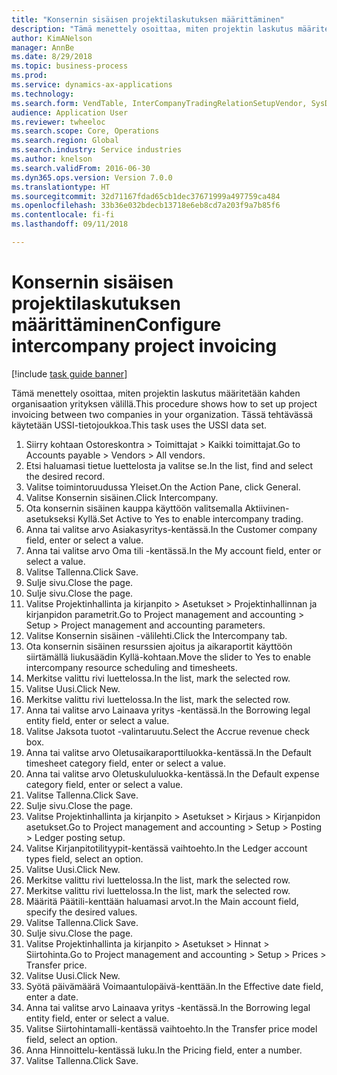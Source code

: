 ```yaml
--- 
title: "Konsernin sisäisen projektilaskutuksen määrittäminen"
description: "Tämä menettely osoittaa, miten projektin laskutus määritetään kahden organisaation yrityksen välillä."
author: KimANelson
manager: AnnBe
ms.date: 8/29/2018
ms.topic: business-process
ms.prod: 
ms.service: dynamics-ax-applications
ms.technology: 
ms.search.form: VendTable, InterCompanyTradingRelationSetupVendor, SysDataAreaSelectLookup, ProjParameters, ProjPosting, ProjTransferPrice
audience: Application User
ms.reviewer: twheeloc
ms.search.scope: Core, Operations
ms.search.region: Global
ms.search.industry: Service industries
ms.author: knelson
ms.search.validFrom: 2016-06-30
ms.dyn365.ops.version: Version 7.0.0
ms.translationtype: HT
ms.sourcegitcommit: 32d71167fdad65cb1dec37671999a497759ca484
ms.openlocfilehash: 33b36e032bdecb13718e6eb8cd7a203f9a7b85f6
ms.contentlocale: fi-fi
ms.lasthandoff: 09/11/2018

---
```

# <a name="configure-intercompany-project-invoicing"></a><span data-ttu-id="2c71b-103">Konsernin sisäisen projektilaskutuksen määrittäminen</span><span class="sxs-lookup"><span data-stu-id="2c71b-103">Configure intercompany project invoicing</span></span>

[!include [task guide banner](../../includes/task-guide-banner.md)]

<span data-ttu-id="2c71b-104">Tämä menettely osoittaa, miten projektin laskutus määritetään kahden organisaation yrityksen välillä.</span><span class="sxs-lookup"><span data-stu-id="2c71b-104">This procedure shows how to set up project invoicing between two companies in your organization.</span></span> <span data-ttu-id="2c71b-105">Tässä tehtävässä käytetään USSI-tietojoukkoa.</span><span class="sxs-lookup"><span data-stu-id="2c71b-105">This task uses the USSI data set.</span></span>

1. <span data-ttu-id="2c71b-106">Siirry kohtaan Ostoreskontra > Toimittajat > Kaikki toimittajat.</span><span class="sxs-lookup"><span data-stu-id="2c71b-106">Go to Accounts payable > Vendors > All vendors.</span></span>
2. <span data-ttu-id="2c71b-107">Etsi haluamasi tietue luettelosta ja valitse se.</span><span class="sxs-lookup"><span data-stu-id="2c71b-107">In the list, find and select the desired record.</span></span>
3. <span data-ttu-id="2c71b-108">Valitse toimintoruudussa Yleiset.</span><span class="sxs-lookup"><span data-stu-id="2c71b-108">On the Action Pane, click General.</span></span>
4. <span data-ttu-id="2c71b-109">Valitse Konsernin sisäinen.</span><span class="sxs-lookup"><span data-stu-id="2c71b-109">Click Intercompany.</span></span>
5. <span data-ttu-id="2c71b-110">Ota konsernin sisäinen kauppa käyttöön valitsemalla Aktiivinen-asetukseksi Kyllä.</span><span class="sxs-lookup"><span data-stu-id="2c71b-110">Set Active to Yes to enable intercompany trading.</span></span>
6. <span data-ttu-id="2c71b-111">Anna tai valitse arvo Asiakasyritys-kentässä.</span><span class="sxs-lookup"><span data-stu-id="2c71b-111">In the Customer company field, enter or select a value.</span></span>
7. <span data-ttu-id="2c71b-112">Anna tai valitse arvo Oma tili -kentässä.</span><span class="sxs-lookup"><span data-stu-id="2c71b-112">In the My account field, enter or select a value.</span></span>
8. <span data-ttu-id="2c71b-113">Valitse Tallenna.</span><span class="sxs-lookup"><span data-stu-id="2c71b-113">Click Save.</span></span>
9. <span data-ttu-id="2c71b-114">Sulje sivu.</span><span class="sxs-lookup"><span data-stu-id="2c71b-114">Close the page.</span></span>
10. <span data-ttu-id="2c71b-115">Sulje sivu.</span><span class="sxs-lookup"><span data-stu-id="2c71b-115">Close the page.</span></span>
11. <span data-ttu-id="2c71b-116">Valitse Projektinhallinta ja kirjanpito > Asetukset > Projektinhallinnan ja kirjanpidon parametrit.</span><span class="sxs-lookup"><span data-stu-id="2c71b-116">Go to Project management and accounting > Setup > Project management and accounting parameters.</span></span>
12. <span data-ttu-id="2c71b-117">Valitse Konsernin sisäinen -välilehti.</span><span class="sxs-lookup"><span data-stu-id="2c71b-117">Click the Intercompany tab.</span></span>
13. <span data-ttu-id="2c71b-118">Ota konsernin sisäinen resurssien ajoitus ja aikaraportit käyttöön siirtämällä liukusäädin Kyllä-kohtaan.</span><span class="sxs-lookup"><span data-stu-id="2c71b-118">Move the slider to Yes to enable intercompany resource scheduling and timesheets.</span></span>
14. <span data-ttu-id="2c71b-119">Merkitse valittu rivi luettelossa.</span><span class="sxs-lookup"><span data-stu-id="2c71b-119">In the list, mark the selected row.</span></span>
15. <span data-ttu-id="2c71b-120">Valitse Uusi.</span><span class="sxs-lookup"><span data-stu-id="2c71b-120">Click New.</span></span>
16. <span data-ttu-id="2c71b-121">Merkitse valittu rivi luettelossa.</span><span class="sxs-lookup"><span data-stu-id="2c71b-121">In the list, mark the selected row.</span></span>
17. <span data-ttu-id="2c71b-122">Anna tai valitse arvo Lainaava yritys -kentässä.</span><span class="sxs-lookup"><span data-stu-id="2c71b-122">In the Borrowing legal entity field, enter or select a value.</span></span>
18. <span data-ttu-id="2c71b-123">Valitse Jaksota tuotot -valintaruutu.</span><span class="sxs-lookup"><span data-stu-id="2c71b-123">Select the Accrue revenue check box.</span></span>
19. <span data-ttu-id="2c71b-124">Anna tai valitse arvo Oletusaikaraporttiluokka-kentässä.</span><span class="sxs-lookup"><span data-stu-id="2c71b-124">In the Default timesheet category field, enter or select a value.</span></span>
20. <span data-ttu-id="2c71b-125">Anna tai valitse arvo Oletuskululuokka-kentässä.</span><span class="sxs-lookup"><span data-stu-id="2c71b-125">In the Default expense category field, enter or select a value.</span></span>
21. <span data-ttu-id="2c71b-126">Valitse Tallenna.</span><span class="sxs-lookup"><span data-stu-id="2c71b-126">Click Save.</span></span>
22. <span data-ttu-id="2c71b-127">Sulje sivu.</span><span class="sxs-lookup"><span data-stu-id="2c71b-127">Close the page.</span></span>
23. <span data-ttu-id="2c71b-128">Valitse Projektinhallinta ja kirjanpito > Asetukset > Kirjaus > Kirjanpidon asetukset.</span><span class="sxs-lookup"><span data-stu-id="2c71b-128">Go to Project management and accounting > Setup > Posting > Ledger posting setup.</span></span>
24. <span data-ttu-id="2c71b-129">Valitse Kirjanpitotilityypit-kentässä vaihtoehto.</span><span class="sxs-lookup"><span data-stu-id="2c71b-129">In the Ledger account types field, select an option.</span></span>
25. <span data-ttu-id="2c71b-130">Valitse Uusi.</span><span class="sxs-lookup"><span data-stu-id="2c71b-130">Click New.</span></span>
26. <span data-ttu-id="2c71b-131">Merkitse valittu rivi luettelossa.</span><span class="sxs-lookup"><span data-stu-id="2c71b-131">In the list, mark the selected row.</span></span>
27. <span data-ttu-id="2c71b-132">Merkitse valittu rivi luettelossa.</span><span class="sxs-lookup"><span data-stu-id="2c71b-132">In the list, mark the selected row.</span></span>
28. <span data-ttu-id="2c71b-133">Määritä Päätili-kenttään haluamasi arvot.</span><span class="sxs-lookup"><span data-stu-id="2c71b-133">In the Main account field, specify the desired values.</span></span>
29. <span data-ttu-id="2c71b-134">Valitse Tallenna.</span><span class="sxs-lookup"><span data-stu-id="2c71b-134">Click Save.</span></span>
30. <span data-ttu-id="2c71b-135">Sulje sivu.</span><span class="sxs-lookup"><span data-stu-id="2c71b-135">Close the page.</span></span>
31. <span data-ttu-id="2c71b-136">Valitse Projektinhallinta ja kirjanpito > Asetukset > Hinnat > Siirtohinta.</span><span class="sxs-lookup"><span data-stu-id="2c71b-136">Go to Project management and accounting > Setup > Prices > Transfer price.</span></span>
32. <span data-ttu-id="2c71b-137">Valitse Uusi.</span><span class="sxs-lookup"><span data-stu-id="2c71b-137">Click New.</span></span>
33. <span data-ttu-id="2c71b-138">Syötä päivämäärä Voimaantulopäivä-kenttään.</span><span class="sxs-lookup"><span data-stu-id="2c71b-138">In the Effective date field, enter a date.</span></span>
34. <span data-ttu-id="2c71b-139">Anna tai valitse arvo Lainaava yritys -kentässä.</span><span class="sxs-lookup"><span data-stu-id="2c71b-139">In the Borrowing legal entity field, enter or select a value.</span></span>
35. <span data-ttu-id="2c71b-140">Valitse Siirtohintamalli-kentässä vaihtoehto.</span><span class="sxs-lookup"><span data-stu-id="2c71b-140">In the Transfer price model field, select an option.</span></span>
36. <span data-ttu-id="2c71b-141">Anna Hinnoittelu-kentässä luku.</span><span class="sxs-lookup"><span data-stu-id="2c71b-141">In the Pricing field, enter a number.</span></span>
37. <span data-ttu-id="2c71b-142">Valitse Tallenna.</span><span class="sxs-lookup"><span data-stu-id="2c71b-142">Click Save.</span></span>


